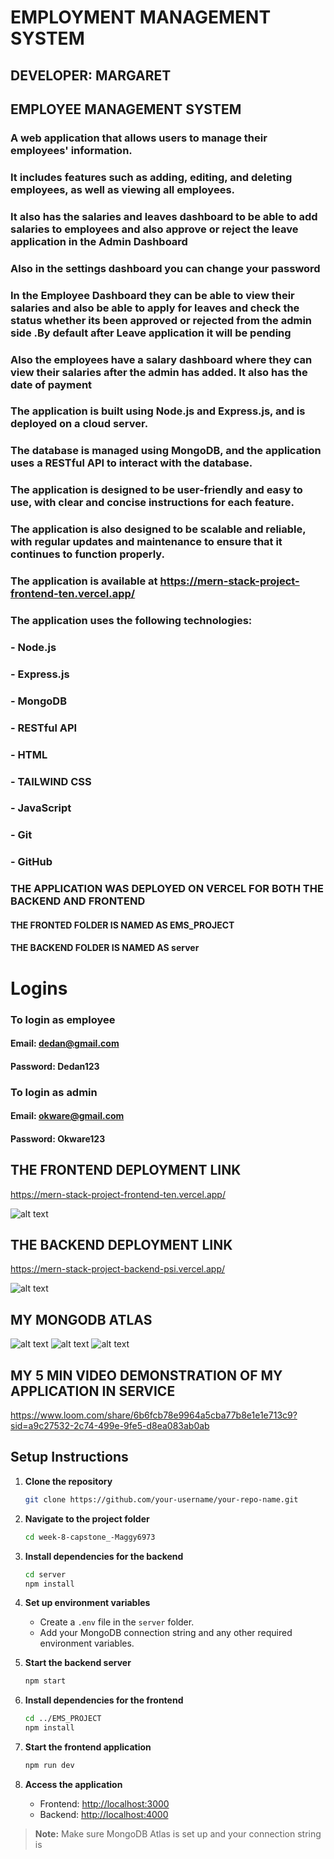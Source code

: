 # EMPLOYMENT MANAGEMENT SYSTEM
## DEVELOPER: MARGARET 

## EMPLOYEE MANAGEMENT SYSTEM
### A web application that allows users to manage their employees' information.
### It includes features such as adding, editing, and deleting employees, as well as viewing all employees.
### It also has the salaries and leaves dashboard to be able to add salaries to employees and also approve or reject the leave application in the Admin Dashboard
### Also in the settings dashboard you can change your password
### In the Employee Dashboard they can be able to view their salaries and also be able to apply for leaves and check the status   whether its been approved or rejected from the admin side .By default after Leave application it will be pending
### Also the employees have a salary dashboard where they can view their salaries after the admin has added. It also has the date of payment
### The application is built using Node.js and Express.js, and is deployed on a cloud server.
### The database is managed using MongoDB, and the application uses a RESTful API to interact with the database.
### The application is designed to be user-friendly and easy to use, with clear and concise instructions for each feature.
### The application is also designed to be scalable and reliable, with regular updates and maintenance to ensure that it continues to function properly.
### The application is available at https://mern-stack-project-frontend-ten.vercel.app/
### The application uses the following technologies:
### - Node.js
### - Express.js
### - MongoDB
### - RESTful API
### - HTML
### - TAILWIND CSS
### - JavaScript
### - Git
### - GitHub

### THE APPLICATION WAS DEPLOYED ON VERCEL FOR BOTH THE BACKEND AND FRONTEND
  #### THE FRONTED FOLDER IS NAMED AS EMS_PROJECT
  #### THE BACKEND FOLDER IS NAMED AS server

# Logins
### To login as employee
#### Email: dedan@gmail.com
#### Password: Dedan123

### To login as admin
#### Email: okware@gmail.com
#### Password: Okware123

## THE FRONTEND DEPLOYMENT LINK
https://mern-stack-project-frontend-ten.vercel.app/  

![alt text](image.png)

## THE BACKEND DEPLOYMENT LINK
https://mern-stack-project-backend-psi.vercel.app/

![alt text](image-1.png)

## MY MONGODB ATLAS 
![alt text](image-2.png)
![alt text](image-3.png)
![alt text](image-4.png)

## MY 5 MIN VIDEO DEMONSTRATION OF MY APPLICATION IN SERVICE 
https://www.loom.com/share/6b6fcb78e9964a5cba77b8e1e1e713c9?sid=a9c27532-2c74-499e-9fe5-d8ea083ab0ab

## Setup Instructions

1. **Clone the repository**
   ```bash
   git clone https://github.com/your-username/your-repo-name.git
   ```

2. **Navigate to the project folder**
   ```bash
   cd week-8-capstone_-Maggy6973
   ```

3. **Install dependencies for the backend**
   ```bash
   cd server
   npm install
   ```

4. **Set up environment variables**
   - Create a `.env` file in the `server` folder.
   - Add your MongoDB connection string and any other required environment variables.

5. **Start the backend server**
   ```bash
   npm start
   ```

6. **Install dependencies for the frontend**
   ```bash
   cd ../EMS_PROJECT
   npm install
   ```

7. **Start the frontend application**
   ```bash
   npm run dev
   ```

8. **Access the application**
   - Frontend: [http://localhost:3000](http://localhost:3000)
   - Backend: [http://localhost:4000](http://localhost:4000)

> **Note:** Make sure MongoDB Atlas is set up and your connection string is
